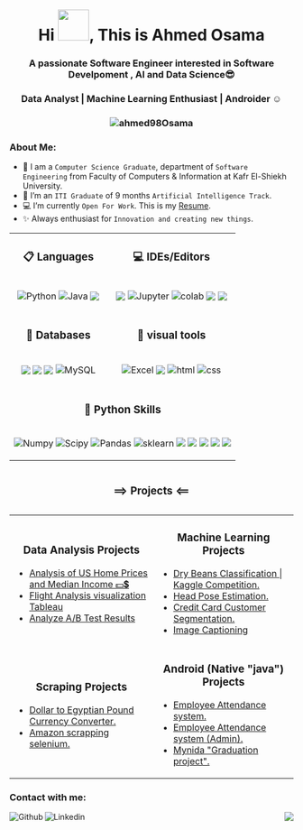 <h1 align="center"> Hi <img src="https://github.com/mitul3737/mitul3737/blob/main/Wave.gif" width="55" height="55">, This is Ahmed Osama </h1>

<h3 align="center"> A passionate Software Engineer interested in Software Develpoment , AI and Data Science😎 </h3>
<h3 align="center"> Data Analyst | Machine Learning Enthusiast | Androider ☺  </h3> 
<h3 align="center"> <img  align="center" src="https://komarev.com/ghpvc/?username=ahmed98Osama&label=Profile%20views&color=0e75b6&style=flat" alt="ahmed98Osama" />  </h3>


### About Me:

- :school: I am a `Computer Science Graduate`, department of `Software Engineering` from Faculty of Computers & Information at Kafr El-Shiekh University.
- 🔭 I’m an `ITI Graduate` of 9 months `Artificial Intelligence Track`.
- 💻 I’m currently `Open For Work`.  This is my [Resume](https://drive.google.com/file/d/1hHz0chY7sxq3j_xmidSQf8VY-2JdhYf9/view?usp=drive_web).
- ✨ Always enthusiast for `Innovation and creating new things`.



<table>
  <tr>
    <td>
      <h3 align="center">  📋 Languages  </h3>
      <p align="center">
        <br>
        <img align="center" alt="Python" src="https://img.shields.io/badge/Python-FFD43B?style=for-the-badge&logo=python&logoColor=blue"/>
        <img align="center" alt="Java" src="https://img.shields.io/badge/Java-ED8B00?style=for-the-badge&logo=java&logoColor=white"/>
        <img align="center" src="https://img.shields.io/badge/c++-%2300599C.svg?style=for-the-badge&logo=c%2B%2B&logoColor=white"/>   
      </p>
    </td>
    <td>
      <h3 align="center">  💻 IDEs/Editors  </h3>
      <p align="center">
        <br>
        <img align="center" src="https://img.shields.io/badge/Android%20Studio-3DDC84.svg?style=for-the-badge&logo=android-studio&logoColor=white"/>
        <img align="center" alt="Jupyter" src="https://img.shields.io/badge/Jupyter-F37626.svg?&style=for-the-badge&logo=Jupyter&logoColor=white"/>
        <img align="center" alt="colab" src="https://img.shields.io/badge/Colab-F9AB00?style=for-the-badge&logo=googlecolab&color=525252"/>
        <img align="center" src="https://img.shields.io/badge/Eclipse-FE7A16.svg?style=for-the-badge&logo=Eclipse&logoColor=white"/>
        <img align="center" src="https://img.shields.io/badge/NetBeansIDE-1B6AC6.svg?style=for-the-badge&logo=apache-netbeans-ide&logoColor=white"/>
      </p>
    </td>
  </tr>
  <tr>
    <td>
      <h3 align="center">  💾 Databases </h3>
      <p align="center">
        <br>
        <img align="center" src="https://img.shields.io/badge/Firebase-039BE5?style=for-the-badge&logo=Firebase&logoColor=white"/>
        <img align="center" src="https://img.shields.io/badge/sqlite-%2307405e.svg?style=for-the-badge&logo=sqlite&logoColor=white"/>  
        <img align="center" src="https://img.shields.io/badge/postgres-%23316192.svg?style=for-the-badge&logo=postgresql&logoColor=white"/>
        <img align="center" alt="MySQL" src="https://img.shields.io/badge/MySQL-005C84?style=for-the-badge&logo=mysql&logoColor=white"/>
      </p>
    </td>
     <td>
      <h3 align="center">  🎨 visual tools   </h3>
      <p align="center">
        <br>
        <img align="center" alt="Excel" src="https://img.shields.io/badge/Microsoft_Excel-217346?style=for-the-badge&logo=microsoft-excel&logoColor=white"/>
        <img align="center" src="https://img.shields.io/badge/PowerBI-F2C811?style=for-the-badge&logo=Power%20BI&logoColor=white"/>
        <img align="center" alt="html" src="https://img.shields.io/badge/HTML5-E34F26?style=for-the-badge&logo=html5&logoColor=white"/>
        <img align="center" alt="css" src="https://img.shields.io/badge/CSS3-1572B6?style=for-the-badge&logo=css3&logoColor=white"/>
      </p>
    </td>
    </tr>
    <tr>
     <td colspan="2">
      <h3 align="center">  🔧 Python Skills  </h3>
      <p align="center">
        <br>
        <img alt="Numpy" src="https://img.shields.io/badge/Numpy-777BB4?style=for-the-badge&logo=numpy&logoColor=white"/>
        <img alt="Scipy" src="https://img.shields.io/badge/SciPy-654FF0?style=for-the-badge&logo=SciPy&logoColor=white"/>
        <img alt="Pandas" src="https://img.shields.io/badge/Pandas-2C2D72?style=for-the-badge&logo=pandas&logoColor=white"/>
        <img alt="sklearn" src="https://img.shields.io/badge/scikit_learn-F7931E?style=for-the-badge&logo=scikit-learn&logoColor=white"/>
        <img src="https://img.shields.io/badge/Plotly-%233F4F75.svg?style=for-the-badge&logo=plotly&logoColor=white"/>
        <img src="https://img.shields.io/badge/Keras-%23D00000.svg?style=for-the-badge&logo=Keras&logoColor=white"/>
        <img src="https://img.shields.io/badge/Anaconda-%2344A833.svg?style=for-the-badge&logo=anaconda&logoColor=white"/>
        <img src="https://img.shields.io/badge/Spyder-838485?style=for-the-badge&logo=spyder%20ide&logoColor=maroon"/>
        <img src="https://img.shields.io/badge/dash-008DE4?style=for-the-badge&logo=dash&logoColor=white"/>
      </p>
    </td>
  </tr>
</table>

  



  
  
  
  <table align="center" >
    <caption><h3 align="center"> ==> Projects <== </h3></caption>
  <tr>
    <td>
      <h3 align="center"> Data Analysis Projects </h3>
        <ul>
          <li><a href="https://github.com/ahmed98Osama/Analysis-of-US-Home-Prices-and-Median-Income-Dashboard" target="_blank">Analysis of US Home Prices and Median Income 💵💲</a></li>
          <li><a href="https://github.com/ahmed98Osama/Analysis-of-US-Home-Prices-and-Median-Income-Dashboard" target="_blank">Flight Analysis visualization Tableau</a></li>
          <li><a href="https://github.com/ahmed98Osama/Analyze_A-B_Test_Results_Udacity" target="_blank">Analyze A/B Test Results</a></li>
        </ul>
    </td>
    <td>
      <h3 align="center"> Machine Learning Projects </h3>
        <ul>
          <li><a href="https://www.kaggle.com/code/khalednabil10/yalla-bean-a-gamed/notebook?scriptVersionId=97030261">Dry Beans Classification | Kaggle Competition.</a></li>
          <li><a href="https://github.com/ahmed98Osama/Head_Pose_Estimation">Head Pose Estimation.</a></li>
          <li><a href="https://github.com/ahmed98Osama/credit_card_customer_segmentation">Credit Card Customer Segmentation.</a></li>
          <li><a href="https://github.com/ahmed98Osama/OFA_Image_Captioning ">Image Captioning</a></li>
        </ul>
    </td>
  </tr>
  <tr>
    <td>
      <h3 align="center"> Scraping Projects </h3>
        <ul>
          <li><a href="https://github.com/ahmed98Osama/Dollar-to-Egyptian-Pound-Currency-Converter">Dollar to Egyptian Pound Currency Converter.</a></li>
          <li><a href="https://github.com/ahmed98Osama/Amazon-Web-scrapping-using-selenium">Amazon scrapping selenium.</a></li>
        </ul>
    </td>
    <td>
      <h3 align="center"> Android (Native "java") Projects </h3>
        <ul>
          <li><a href="https://github.com/ahmed98Osama/Employee-Radar">Employee Attendance system.</a></li>
          <li><a href="https://github.com/ahmed98Osama/Atms2">Employee Attendance system (Admin).</a></li>
          <li><a href="https://github.com/AbdelrhmanGouda/GradutionProject">Mynida "Graduation project".</a></li>
        </ul>
    </td>
  </tr>
</table>
  
### Contact with me:

<a href="https://www.kaggle.com/ahmed98osama" target="blank">
  <img align="left" alt="Github" src="https://img.shields.io/badge/Kaggle-20BEFF?style=for-the-badge&logo=Kaggle&logoColor=white">
  </a>


<a href="https://www.linkedin.com/in/ahmed98osama/">
<img align="left" alt="Linkedin" src="https://img.shields.io/badge/LinkedIn-0077B5?style=for-the-badge&logo=linkedin&logoColor=white">
</a>
<!-- 
     <img align="right" src="https://github-readme-streak-stats.herokuapp.com?user=ahmed98Osama&theme=vue-dark&hide_border=true&date_format=M%20j%5B%2C%20Y%5D" alt="ahmed98Osama" />
    -->
<div align="right"><img src="https://github-readme-stats.vercel.app/api?username=ahmed98Osama&show_icons=true&count_private=true&hide_border=true" align="center" /></div>
<br />
